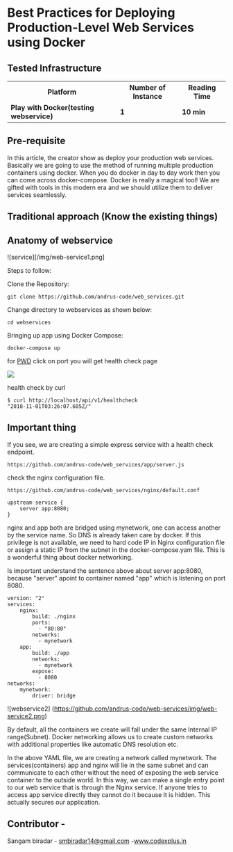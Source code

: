 # Best Practices for Deploying Production-Level Web Services using Docker

## Tested Infrastructure

<table class="tg">
  <tr>
    <th class="tg-yw4l"><b>Platform</b></th>
    <th class="tg-yw4l"><b>Number of Instance</b></th>
    <th class="tg-yw4l"><b>Reading Time</b></th>
    
  </tr>
  <tr>
    <td class="tg-yw4l"><b> Play with Docker(testing webservice)</b></td>
    <td class="tg-yw4l"><b>1</b></td>
    <td class="tg-yw4l"><b>10 min</b></td>
    
  </tr>
  
</table>

## Pre-requisite

In this article, the creator show as deploy your production web services. Basically we are going to use the method of running multiple production containers using docker.
When you do docker in day to day work then you can come across docker-compose. Docker is really a magical tool! 
We are gifted with tools in this modern era and we should utilize them to deliver services seamlessly.

## Traditional approach (Know the existing things)


## Anatomy of webservice 

![service][/img/web-service1.png]

Steps to follow:

Clone the Repository:

```
git clone https://github.com/andrus-code/web_services.git
```

Change directory to webservices as shown below:


```
cd webservices 
```

Bringing up app using Docker Compose:
 
```
docker-compose up 
```

for [PWD](https://labs.play-with-docker.com/) click on port you will get health check page 

![](https://github.com/andrus-code/img/web-service1.png)


health check by curl 

```
$ curl http://localhost/api/v1/healthcheck
"2018-11-01T03:26:07.605Z/"
```
## Important thing

If you see, we are creating a simple express service with a health check endpoint.
```
https://github.com/andrus-code/web_services/app/server.js

```

check the nginx configuration file.
```
https://github.com/andrus-code/web_services/nginx/default.conf
```

```
upstream service { 
    server app:8080;
}
```
nginx and app both are bridged using mynetwork, one can access another by the service name. So DNS is already taken care by docker. If this privilege is not available, we need to hard code IP in Nginx configuration file or assign a static IP from the subnet in the docker-compose.yam file. This is a wonderful thing about docker networking.

Is important understand the sentence above about server app:8080, because "server" apoint to container named "app" which is listening on port 8080.

```
version: "2"
services:
    nginx:
        build: ./nginx
        ports:
          - "80:80"
        networks:
          - mynetwork
    app:
        build: ./app
        networks:
          - mynetwork
        expose: 
          - 8080
networks:
    mynetwork: 
        driver: bridge
```

![webservice2] (https://github.com/andrus-code/web-services/img/web-service2.png)

By default, all the containers we create will fall under the same Internal IP range(Subnet). Docker networking allows us to create custom networks with additional properties like automatic DNS resolution etc.

In the above YAML file, we are creating a network called mynetwork. The services(containers) app and nginx will lie in the same subnet and can communicate to each other without the need of exposing the web service container to the outside world. In this way, we can make a single entry point to our web service that is through the Nginx service. If anyone tries to access app service directly they cannot do it because it is hidden. This actually secures our application.

## Contributor - 

Sangam biradar - smbiradar14@gmail.com -www.codexplus.in 


[sdfsad]: https://github.com/andrus-code/web-services/img/web-service1.png